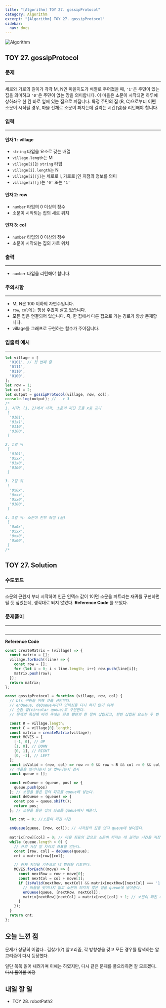 ```yaml
---
title: "[Algorithm] TOY 27. gossipProtocol"
category: Algorithm
excerpt: "[Algorithm] TOY 27. gossipProtocol"
sidebar:
  nav: docs
---
```


![Algorithm](https://user-images.githubusercontent.com/83164003/131701318-f0ff36c4-1fcc-4f21-b978-18a9d8ec3386.jpg)
## TOY 27. gossipProtocol
### 문제
---
세로와 가로의 길이가 각각 M, N인 마을지도가 배열로 주어졌을 때, `'1'`은 주민이 있는 집을 의미하고 `'0'`은 주민이 없는 땅을 의미합니다. 이 마을은 소문이 시작되면 하루에 상하좌우 한 칸 바로 옆에 있는 집으로 퍼집니다. 특정 주민의 집 (R, C)으로부터 어떤 소문이 시작될 경우, 마을 전체로 소문이 퍼지는데 걸리는 시간(일)을 리턴해야 합니다.


### 입력
---
#### 인자 1 : village
- `string` 타입을 요소로 갖는 배열
- `village.length`는 M
- `village[i]`는 `string` 타입
- `village[i].length`는 N
- `village[i][j]`는 세로로 i, 가로로 j인 지점의 정보를 의미
- `village[i][j]`는 `'0'` 또는 `'1'`

#### 인자 2: row
- `number` 타입의 0 이상의 정수
- 소문이 시작되는 집의 세로 위치

#### 인자 3: col
- `number` 타입의 0 이상의 정수
- 소문이 시작되는 집의 가로 위치

### 출력
---
- `number` 타입을 리턴해야 합니다.

### 주의사항
---
- M, N은 100 이하의 자연수입니다.
- `row`, `col`에는 항상 주민이 살고 있습니다.
- 모든 집은 연결되어 있습니다. 즉, 한 집에서 다른 집으로 가는 경로가 항상 존재합니다.
- village를 그래프로 구현하는 함수가 주어집니다.

### 입출력 예시
---
```javascript
let village = [
  '0101', // 첫 번째 줄
  '0111',
  '0110',
  '0100',
];
let row = 1;
let col = 2;
let output = gossipProtocol(village, row, col);
console.log(output); // --> 3
/*
1. 시작: (1, 2)에서 시작, 소문이 퍼진 곳을 x로 표기
 [
  '0101',
  '01x1',
  '0110',
  '0100',
 ]

2. 1일 뒤
 [
  '0101',
  '0xxx',
  '01x0',
  '0100',
 ]

3. 2일 뒤
 [
  '0x0x',
  '0xxx',
  '0xx0',
  '0100',
 ]

4. 3일 뒤: 소문이 전부 퍼짐 (끝)
 [
  '0x0x',
  '0xxx',
  '0xx0',
  '0x00',
 ]
/*
```

## TOY 27. Solution
### 수도코드
---
소문의 근원지 부터 시작하여 인근 인덱스 값이 1이면 소문을 퍼트리는 재귀를 구현하면 될 듯 싶었는데, 생각대로 되지 않았다. **Reference Code** 를 보았다.


### 문제풀이
---
```javascript

```
--- 
**Reference Code**
```javascript
const createMatrix = (village) => {
  const matrix = [];
  village.forEach((line) => {
    const row = [];
    for (let i = 0; i < line.length; i++) row.push(line[i]);
    matrix.push(row);
  });
  return matrix;
};

const gossipProtocol = function (village, row, col) {
  // bfs 구현을 위해 큐를 선언한다.
  // enQueue, deQueue시마다 인덱싱을 다시 하지 않기 위해
  // 순환 큐(circular queue)로 구현한다.
  // 문제의 특성에 따라 큐에는 좌표 평면의 한 점이 삽입되고, 한번 삽입된 요소는 두 번 다시 삽입되지 않는다.

  const R = village.length;
  const C = village[0].length;
  const matrix = createMatrix(village);
  const MOVES = [
    [-1, 0], // UP
    [1, 0], // DOWN
    [0, 1], // RIGHT
    [0, -1], // LEFT
  ];
  const isValid = (row, col) => row >= 0 && row < R && col >= 0 && col < C;
  // 마을을 벗어나는지 안 벗어나는지 검사
  const queue = [];

  const enQueue = (queue, pos) => {
    queue.push(pos)
  }; // 소문을 들은 집의 좌표를 queue에 넣는다.
  const deQueue = (queue) => {
    const pos = queue.shift();
    return pos;
  }; // 소문을 들은 집의 좌표를 queue에서 빼준다.

  let cnt = 0; //소문이 퍼진 시간

  enQueue(queue, [row, col]); // 시작점의 집을 먼저 queue에 넣어준다.
  
  matrix[row][col] = 0; // 마을 좌표의 값으로 소문이 퍼지는 데 걸리는 시간을 저장
  while (queue.length > 0) {
    // 큐의 가장 앞 자리의 좌표를 얻는다.
    const [row, col] = deQueue(queue);
    cnt = matrix[row][col];

    // 현재 지점을 기준으로 네 방향을 검토한다.
    MOVES.forEach((move) => {
      const nextRow = row + move[0];
      const nextCol = col + move[1];
      if (isValid(nextRow, nextCol) && matrix[nextRow][nextCol] === '1') { 
        // 마을을 벗어나지 않고 소문이 퍼지지 않은 집을 queue에 넣어준다.
        enQueue(queue, [nextRow, nextCol]);
        matrix[nextRow][nextCol] = matrix[row][col] + 1; // 소문이 퍼진 시간 증가
      }
    });
  }
  return cnt;
};
```

## 오늘 느낀 점
문제가 상당히 어렵다.. 길찾기(?) 알고리즘, 각 방향성을 갖고 모든 경우를 탐색하는 알고리즘이 다시 등장했다. 

일단 쭉쭉 읽어 내려가며 이해는 하였지만, 다시 같은 문제를 풀으라하면 잘 모르겠다.. ~~다시 풀어볼 예정~~


## 내일 할 일
- TOY 28. robotPath2
